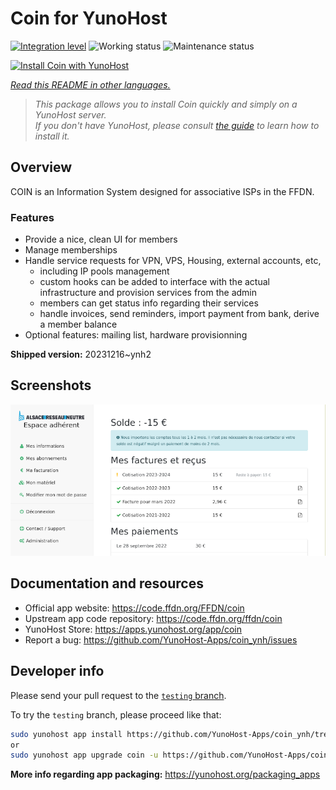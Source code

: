 <!--
N.B.: This README was automatically generated by <https://github.com/YunoHost/apps/tree/master/tools/readme_generator>
It shall NOT be edited by hand.
-->

# Coin for YunoHost

[![Integration level](https://apps.yunohost.org/badge/integration/coin)](https://ci-apps.yunohost.org/ci/apps/coin/)
![Working status](https://apps.yunohost.org/badge/state/coin)
![Maintenance status](https://apps.yunohost.org/badge/maintained/coin)

[![Install Coin with YunoHost](https://install-app.yunohost.org/install-with-yunohost.svg)](https://install-app.yunohost.org/?app=coin)

*[Read this README in other languages.](./ALL_README.md)*

> *This package allows you to install Coin quickly and simply on a YunoHost server.*  
> *If you don't have YunoHost, please consult [the guide](https://yunohost.org/install) to learn how to install it.*

## Overview

COIN is an Information System designed for associative ISPs in the FFDN.

### Features

- Provide a nice, clean UI for members
- Manage memberships
- Handle service requests for VPN, VPS, Housing, external accounts, etc,
    - including IP pools management
    - custom hooks can be added to interface with the actual infrastructure and provision services from the admin
    - members can get status info regarding their services
    - handle invoices, send reminders, import payment from bank, derive a member balance
- Optional features: mailing list, hardware provisionning


**Shipped version:** 20231216~ynh2

## Screenshots

![Screenshot of Coin](./doc/screenshots/screenshot.png)

## Documentation and resources

- Official app website: <https://code.ffdn.org/FFDN/coin>
- Upstream app code repository: <https://code.ffdn.org/ffdn/coin>
- YunoHost Store: <https://apps.yunohost.org/app/coin>
- Report a bug: <https://github.com/YunoHost-Apps/coin_ynh/issues>

## Developer info

Please send your pull request to the [`testing` branch](https://github.com/YunoHost-Apps/coin_ynh/tree/testing).

To try the `testing` branch, please proceed like that:

```bash
sudo yunohost app install https://github.com/YunoHost-Apps/coin_ynh/tree/testing --debug
or
sudo yunohost app upgrade coin -u https://github.com/YunoHost-Apps/coin_ynh/tree/testing --debug
```

**More info regarding app packaging:** <https://yunohost.org/packaging_apps>
